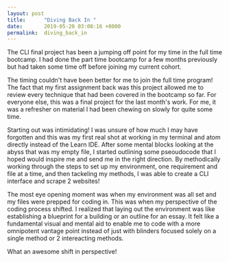 ```yaml
---
layout: post
title:      "Diving Back In "
date:       2019-05-20 03:08:16 +0000
permalink:  diving_back_in
---
```



The CLI final project has been a jumping off point for my time in the full time bootcamp. I had done the part time bootcamp for a few months previously but had taken some time off before joining my current cohort. 

The timing couldn't have been better for me to join the full time program! The fact that my first assignment back was this project allowed me to review every technique that had been covered in the bootcamp so far. For everyone else, this was a final project for the last month's work. For me, it was a refresher on material I had been chewing on slowly for quite some time. 

Starting out was intimidating! I was unsure of how much I may have forgotten and this was my first real shot at working in my terminal and atom directly instead of the Learn IDE. After some mental blocks looking at the abyss that was my empty file, I started outlining some pseoudocode that I hoped would inspire me and send me in the right direction. By methodically working through the steps to set up my environment, one  requirement and file at a time, and then tackeling my methods, I was able to create a CLI interface and scrape 2 websites! 

The most eye opening moment was when my environment was all set and my files were prepped for coding in. This was when my perspective of the coding process shifted. I realized that laying out the environment was like establishing a blueprint for a building or an outline for an essay. It felt like a fundamental visual and mental aid to enable me to code with a more omnipotent vantage point instead of just with blinders focused solely on a single method or 2 intereacting methods. 

What an awesome shift in perspective!






